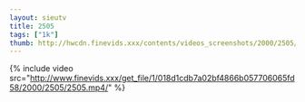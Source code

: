 ```yaml
--- 
layout: sieutv
title: 2505
tags: ["1k"]
thumb: http://hwcdn.finevids.xxx/contents/videos_screenshots/2000/2505/preview.mp4.jpg
---
```

{% include video src="http://www.finevids.xxx/get_file/1/018d1cdb7a02bf4866b057706065fd58/2000/2505/2505.mp4/" %} 
